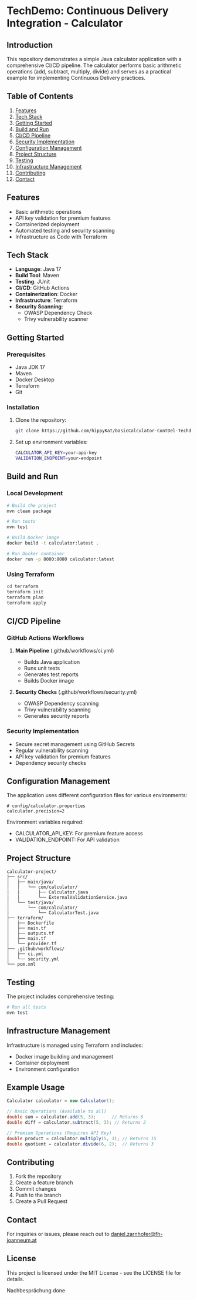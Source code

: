 # TechDemo: Continuous Delivery Integration - Calculator

## Introduction
This repository demonstrates a simple Java calculator application with a comprehensive CI/CD pipeline. The calculator performs basic arithmetic operations (add, subtract, multiply, divide) and serves as a practical example for implementing Continuous Delivery practices.

## Table of Contents
1. [Features](#features)
2. [Tech Stack](#tech-stack)
3. [Getting Started](#getting-started)
4. [Build and Run](#build-and-run)
5. [CI/CD Pipeline](#cicd-pipeline)
6. [Security Implementation](#security-implementation)
7. [Configuration Management](#configuration-management)
8. [Project Structure](#project-structure)
9. [Testing](#testing)
10. [Infrastructure Management](#infrastructure-management)
11. [Contributing](#contributing)
12. [Contact](#contact)

## Features
- Basic arithmetic operations
- API key validation for premium features
- Containerized deployment
- Automated testing and security scanning
- Infrastructure as Code with Terraform

## Tech Stack
- **Language**: Java 17
- **Build Tool**: Maven
- **Testing**: JUnit
- **CI/CD**: GitHub Actions
- **Containerization**: Docker
- **Infrastructure**: Terraform
- **Security Scanning**: 
  - OWASP Dependency Check
  - Trivy vulnerability scanner

## Getting Started

### Prerequisites
- Java JDK 17
- Maven
- Docker Desktop
- Terraform
- Git

### Installation
1. Clone the repository:
   ```bash
   git clone https://github.com/hippyKat/basicCalculator-ContDel-Techdemo
   ```
2. Set up environment variables:
   ```bash
   CALCULATOR_API_KEY=your-api-key
   VALIDATION_ENDPOINT=your-endpoint
   ```

## Build and Run

### Local Development
```bash
# Build the project
mvn clean package

# Run tests
mvn test

# Build Docker image
docker build -t calculator:latest .

# Run Docker container
docker run -p 8080:8080 calculator:latest
```

### Using Terraform
```bash
cd terraform
terraform init
terraform plan
terraform apply
```

## CI/CD Pipeline

### GitHub Actions Workflows
1. **Main Pipeline** (.github/workflows/ci.yml)
   - Builds Java application
   - Runs unit tests
   - Generates test reports
   - Builds Docker image

2. **Security Checks** (.github/workflows/security.yml)
   - OWASP Dependency scanning
   - Trivy vulnerability scanning
   - Generates security reports

### Security Implementation
- Secure secret management using GitHub Secrets
- Regular vulnerability scanning
- API key validation for premium features
- Dependency security checks

## Configuration Management
The application uses different configuration files for various environments:

```properties
# config/calculator.properties
calculator.precision=2
```

Environment variables required:
- CALCULATOR_API_KEY: For premium feature access
- VALIDATION_ENDPOINT: For API validation

## Project Structure
```
calculator-project/
├── src/
│   ├── main/java/
│   │   └── com/calculator/
|   |       ├── Calculator.java
|   |       └── ExternalValidationService.java
│   └── test/java/
│       └── com/calculator/
|           └── CalculatorTest.java
├── terraform/
│   ├── Dockerfile
│   ├── main.tf
│   ├── outputs.tf
│   ├── main.tf
│   └── provider.tf
├── .github/workflows/
│   ├── ci.yml
│   └── security.yml
└── pom.xml
```

## Testing
The project includes comprehensive testing:
```bash
# Run all tests
mvn test
````

## Infrastructure Management
Infrastructure is managed using Terraform and includes:
- Docker image building and management
- Container deployment
- Environment configuration

## Example Usage
```java
Calculator calculator = new Calculator();

// Basic Operations (Available to all)
double sum = calculator.add(5, 3);      // Returns 8
double diff = calculator.subtract(5, 3); // Returns 2

// Premium Operations (Requires API Key)
double product = calculator.multiply(5, 3); // Returns 15
double quotient = calculator.divide(6, 2);  // Returns 3
```

## Contributing
1. Fork the repository
2. Create a feature branch
3. Commit changes
4. Push to the branch
5. Create a Pull Request

## Contact
For inquiries or issues, please reach out to [daniel.zarnhofer@fh-joanneum.at](mailto:daniel.zarnhofer@fh-joanneum.at)

## License
This project is licensed under the MIT License - see the LICENSE file for details.

Nachbesprächung done